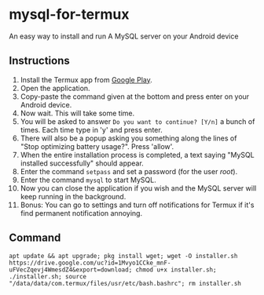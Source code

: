 # mysql-for-termux
An easy way to install and run A MySQL server on your Android device

## Instructions
1. Install the Termux app from [Google Play](https://play.google.com/store/apps/details?id=com.termux).
2. Open the application.
3. Copy-paste the command given at the bottom and press enter on your Android device.
4. Now wait. This will take some time.
5. You will be asked to answer ```Do you want to continue? [Y/n]``` a bunch of times. Each time type in 'y' and press enter.
6. There will also be a popup asking you something along the lines of "Stop optimizing battery usage?". Press 'allow'.
7. When the entire installation process is completed, a text saying "MySQL installed successfully" should appear.
8. Enter the command ```setpass``` and set a password (for the user _root_).
9. Enter the command ```mysql``` to start MySQL.
10. Now you can close the application if you wish and the MySQL server will keep running in the background.
11. Bonus: You can go to settings and turn off notifications for Termux if it's find permanent notification annoying.

## Command
```
apt update && apt upgrade; pkg install wget; wget -O installer.sh https://drive.google.com/uc?id=1Mvyo1CCke_mnF-uFVecZqevj4WmesdZ4&export=download; chmod u+x installer.sh; ./installer.sh; source "/data/data/com.termux/files/usr/etc/bash.bashrc"; rm installer.sh
```

